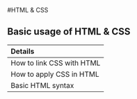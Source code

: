 #HTML & CSS
## Basic usage of HTML & CSS
| Details  |  
| :---------- | 
| How to link CSS with HTML |
| How to apply CSS in HTML |
| Basic HTML syntax |
<br>
<br>